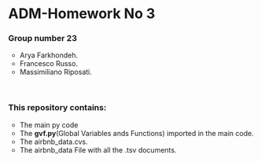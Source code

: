 <H1>ADM-Homework No 3</H3>

<H3>Group number 23</H3>
  <ul>
    <li type="circle">Arya Farkhondeh.</li>
    <li type="circle">Francesco Russo.</li>
    <li type="circle">Massimiliano Riposati.</li>
  </ul>
<br>
<H3>This repository contains:</H3>
  <ul>
    <li type="circle">The main py code</li>
    <li type="circle">The <b>gvf.py</b>(Global Variables ands Functions) imported in the main code.</li>
    <li type="circle">The airbnb_data.cvs.</li>
    <li type="circle">The airbnb_data File with all the .tsv documents.</li>
  </ul>

#
